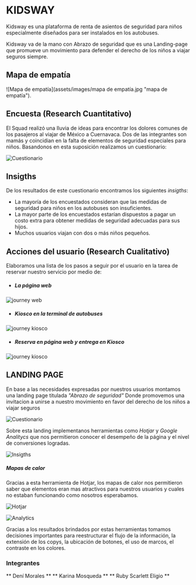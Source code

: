 # KIDSWAY
Kidsway es una plataforma de renta de asientos de seguridad para niños especialmente diseñados para ser instalados en los autobuses.


Kidsway va de la mano con Abrazo de seguridad que es una Landing-page que promueve un movimiento para defender el derecho de los niños a viajar seguros siempre.

## Mapa de empatía

![Mapa de empatía](assets/images/mapa de empatía.jpg "mapa de empatía").

## Encuesta (Research Cuantitativo)


El Squad realizó una lluvia de ideas para  encontrar los dolores comunes de los pasajeros al viajar de México a Cuernavaca. Dos de las integrantes son mamás y coincidian en la falta de elementos de seguridad especiales para niños. Basandonos en esta suposición realizamos un cuestionario:

![Cuestionario](assets/images/encuesta01.png "cuestionario")



## Insigths

De los resultados de este cuestionario encontramos los siguientes *insigths*:

* La mayoría de los encuestados consideran que las medidas de seguridad para niños en los autobuses son insuficientes.
* La mayor parte de los encuestados estarían dispuestos a pagar un costo extra para obtener medidas de seguridad adecuadas para sus hijos.
* Muchos usuarios viajan con dos o más niños pequeños.

## Acciones del usuario (Research Cualitativo)

Elaboramos una lista de los pasos a seguir por el usuario en la tarea de reservar nuestro servicio por medio de:

* ##### La página web
![journey web](assets/images/web.jpg "journey-web")

* ##### Kiosco en la terminal de autobuses
![journey kiosco](assets/images/kiosco.jpg "journey-kiosco")

* ##### Reserva en página web y entrega en Kiosco
![journey kiosco](assets/images/reservaweb-entregakiosco.jpg "journey-kiosco")

## LANDING PAGE
En base a las necesidades expresadas por nuestros usuarios montamos una landing page titulada *"Abrazo de seguridad"* Donde promovemos una invitacion a unirse a nuestro movimiento en favor del derecho de los niños a viajar seguros

![Cuestionario](assets/images/landing.jpg "cuestionario")

Sobre esta landing implementanos herramientas como *Hotjar* y *Google Analitycs* que nos permitieron conocer el desempeño de la página y el nivel de conversiones logradas.


![Insigths](assets/images/KidsWay01.jpg "Insigths")

##### Mapas de calor

Gracias a esta herramienta de Hotjar, los mapas de calor nos permitieron saber que elementos eran mas atractivos para nuestros usuarios y cuales no estaban funcionando como nosotros esperabamos.

![Hotjar](assets/images/KidsWay02.jpg "Hotjar")



![Analytics](assets/images/KidsWay.jpg "Analytics")

Gracias a los resultados brindados por estas herramientas tomamos decisiones importantes para reestructurar el flujo de la información, la extensión de los copys, la ubicación de botones, el uso de marcos, el contraste en los colores.

### Integrantes

** Dení Morales **
** Karina Mosqueda **
** Ruby Scarlett Eligio **
